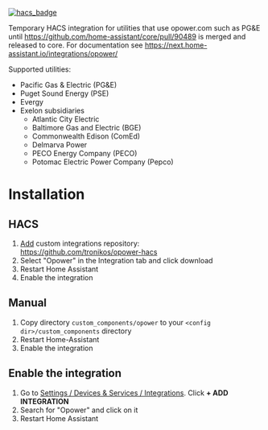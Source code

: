 [![hacs_badge](https://img.shields.io/badge/HACS-Custom-41BDF5.svg)](https://github.com/hacs/integration)

Temporary HACS integration for utilities that use opower.com such as PG&amp;E until https://github.com/home-assistant/core/pull/90489 is merged and released to core.
For documentation see https://next.home-assistant.io/integrations/opower/

Supported utilities:

- Pacific Gas & Electric (PG&E)
- Puget Sound Energy (PSE)
- Evergy
- Exelon subsidiaries
  - Atlantic City Electric
  - Baltimore Gas and Electric (BGE)
  - Commonwealth Edison (ComEd)
  - Delmarva Power
  - PECO Energy Company (PECO)
  - Potomac Electric Power Company (Pepco)

# Installation

## HACS
1. [Add](http://homeassistant.local:8123/hacs/integrations) custom integrations repository: https://github.com/tronikos/opower-hacs
2. Select "Opower" in the Integration tab and click download
3. Restart Home Assistant
4. Enable the integration

## Manual
1. Copy directory `custom_components/opower` to your `<config dir>/custom_components` directory
2. Restart Home-Assistant
3. Enable the integration

## Enable the integration
1. Go to [Settings / Devices & Services / Integrations](http://homeassistant.local:8123/config/integrations). Click **+ ADD INTEGRATION**
2. Search for "Opower" and click on it
3. Restart Home Assistant
